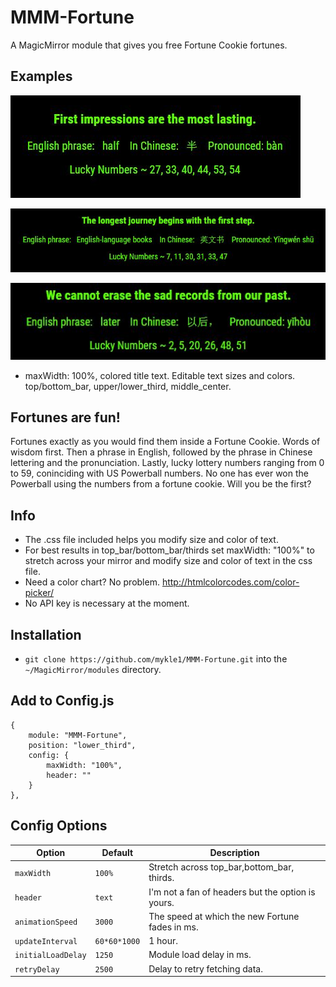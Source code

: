# MMM-Fortune
A MagicMirror module that gives you free Fortune Cookie fortunes.

## Examples

![](Capture2.JPG)

![](Capture3.JPG)

![](Capture5.JPG)

* maxWidth: 100%, colored title text. Editable text sizes and colors. top/bottom_bar, upper/lower_third, middle_center.


## Fortunes are fun!
Fortunes exactly as you would find them inside a Fortune Cookie. Words of wisdom first. Then a phrase in English, followed by the phrase in Chinese lettering and the pronunciation. Lastly, lucky lottery numbers ranging from 0 to 59, coninciding with US Powerball numbers. No one has ever won the Powerball using the numbers from a fortune cookie. Will you be the first?

## Info

* The .css file included helps you modify size and color of text.
* For best results in top_bar/bottom_bar/thirds set maxWidth: "100%" to stretch across your mirror and modify size and color of text in the css file.
* Need a color chart? No problem. http://htmlcolorcodes.com/color-picker/
* No API key is necessary at the moment.

## Installation

* `git clone https://github.com/mykle1/MMM-Fortune.git` into the `~/MagicMirror/modules` directory.

## Add to Config.js

    {
        module: "MMM-Fortune",
        position: "lower_third",
        config: {
            maxWidth: "100%",    
            header: ""
        }
    },

## Config Options

| **Option** | **Default** | **Description** |
| --- | --- | --- |
| `maxWidth` | `100%` | Stretch across top_bar,bottom_bar, thirds. |
| `header` | `text` | I'm not a fan of headers but the option is yours. |
| `animationSpeed` | `3000` | The speed at which the new Fortune fades in ms. |
| `updateInterval` | `60*60*1000` | 1 hour. |
| `initialLoadDelay` | `1250` | Module load delay in ms. |
| `retryDelay` | `2500`  |Delay to retry fetching data. |
